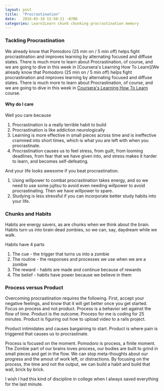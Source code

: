 ```yaml
---
layout: post
title:  "Procrastination"
date:   2016-05-10 15:50:11 -0700
categories: Learn2Learn chunk chunking procrastination memory
---
```

### Tackling Procrastination
We already know that Pomodoro (25 min on / 5 min off) helps fight procrastination and improves learning by alternating focused and diffuse states. There is much more to learn about Procrastination, of course, and we are going to dive in this week in [Coursera's Learning How To Learn](We already know that Pomodoro (25 min on / 5 min off) helps fight procrastination and improves learning by alternating focused and diffuse states. There is much more to learn about Procrastination, of course, and we are going to dive in this week in [Coursera's Learning How To Learn](https://www.coursera.org/learn/learning-how-to-learn) course.

#### Why do I care
Well you care because 

1. Procrastination is a really terrible habit to build
2. Procrastination is like addiction neurologically
3. Learning is more effective in small pieces across time and is ineffective crammed into short times, which is what you are left with when you procrastinate.
4. Procrastination causes us to feel stress, from guilt, from looming deadlines, from fear that we have given into, and stress makes it harder to learn, and becomes self-defeating.

And your life looks awesome if you beat procrastination.
1. Using willpower to combat procrastination takes energy, and so we need to use some jujitsu to avoid even needing willpower to avoid procrastinating. Then we have willpower to spare.
2. Studying is less stressful if you can incorporate better study habits into your life.

### Chunks and Habits
Habits are energy savers, as are chunks when we think about the brain. Habits turn us into brain dead zombies, so we can, say, daydream while we walk.

Habits have 4 parts

1. The cue - the trigger that turns us into a zombie
2. The routine - the responses and processes we use when we are a zombie
3. The reward - habits are made and continue because of rewards
4. The belief - habits have power because we believe in them

### Process versus Product
Overcoming procrastination requires the following. First, accept your negative feelings, and know that it will get better once you get started. Focus on process and not product. Process is a behavior set against the flow of time. Product is the outcome. Process for me is coding for 25 minutes. Product is figuring out how to upload video to a rails project.

Product intimidates and causes bargaining to start. Product is where pain is triggered that causes us to procrastinate. 

Process is focused on the moment. Pomodoro is process, a finite moment. The Zombie part of our brains loves process, our bodies are built to grind in small pieces and get in the flow. We can stop meta-thoughts about our progress and the amout of work left, or distractions. By focusing on the process, the time and not the output, we can build a habit and build that wall, brick by brick.

I wish I had this kind of discipline in college when I always saved everything for the last minute.